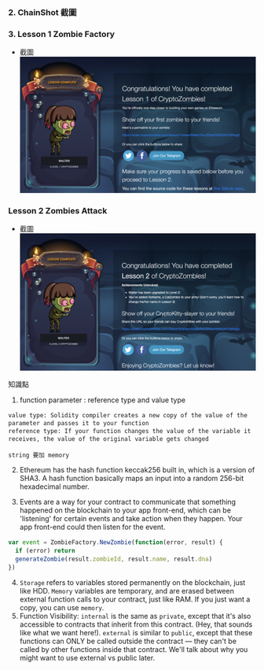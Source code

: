 ### 2. ChainShot 截圖

### 3. Lesson 1 Zombie Factory
   - 截圖 ![](./Lesson_1_CryptoZombie.png)

### Lesson 2 Zombies Attack
   - 截圖 ![](./Lesson_2_CryptoZombie.png)

   知識點
   1. function parameter : reference type and value type
```
value type: Solidity compiler creates a new copy of the value of the parameter and passes it to your function
reference type: If your function changes the value of the variable it receives, the value of the original variable gets changed

string 要加 memory
```
   2. Ethereum has the hash function keccak256 built in, which is a version of SHA3. A hash function basically maps an input into a random 256-bit hexadecimal number.

   3. Events are a way for your contract to communicate that something happened on the blockchain to your app front-end, which can be 'listening' for certain events and take action when they happen. Your app front-end could then listen for the event.
```js
var event = ZombieFactory.NewZombie(function(error, result) {
  if (error) return
  generateZombie(result.zombieId, result.name, result.dna)
})
```
   4. `Storage` refers to variables stored permanently on the blockchain, just like HDD.
      `Memory` variables are temporary, and are erased between external function calls to your contract, just like RAM.
      If you just want a copy, you can use `memory`.
   5. Function Visibility:
      `internal` is the same as `private`, except that it's also accessible to contracts that inherit from this contract. (Hey, that sounds like what we want here!).
      `external` is similar to `public`, except that these functions can ONLY be called outside the contract — they can't be called by other functions inside that contract. We'll talk about why you might want to use external vs public later.
